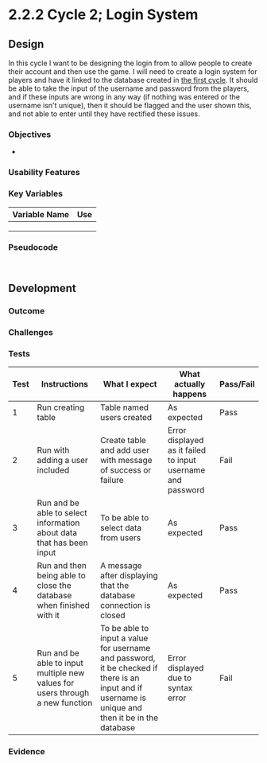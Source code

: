 # 2.2.2 Cycle 2; Login System

## Design

&#x20;In this cycle I want to be designing the login from to allow people to create their account and then use the game. I will need to create a login system for players and have it linked to the database created in [the first cycle](cycle-1.md). It should be able to take the input of the username and password from the players, and if these inputs are wrong in any way (if nothing was entered or the username isn't unique), then it should be flagged and the user shown this, and not able to enter until they have rectified these issues.

### Objectives

*

### Usability Features



### Key Variables

| Variable Name | Use |
| ------------- | --- |
|               |     |
|               |     |
|               |     |

### Pseudocode

```


```

## Development

### Outcome



### Challenges



### Tests

| Test | Instructions                                                                  | What I expect                                                                                                                                      | What actually happens                                       | Pass/Fail |
| ---- | ----------------------------------------------------------------------------- | -------------------------------------------------------------------------------------------------------------------------------------------------- | ----------------------------------------------------------- | --------- |
| 1    | Run creating table                                                            | Table named users created                                                                                                                          | As expected                                                 | Pass      |
| 2    | Run with adding a user included                                               | Create table and add user with message of success or failure                                                                                       | Error displayed as it failed to input username and password | Fail      |
| 3    | Run and be able to select information about data that has been input          | To be able to select data from users                                                                                                               | As expected                                                 | Pass      |
| 4    | Run and then being able to close the database when finished with it           | A message after displaying that the database connection is closed                                                                                  | As expected                                                 | Pass      |
| 5    | Run and be able to input multiple new values for users through a new function | To be able to input a value for username and password, it be checked if there is an input and if username is unique and then it be in the database | Error displayed due to syntax error                         | Fail      |

### Evidence

